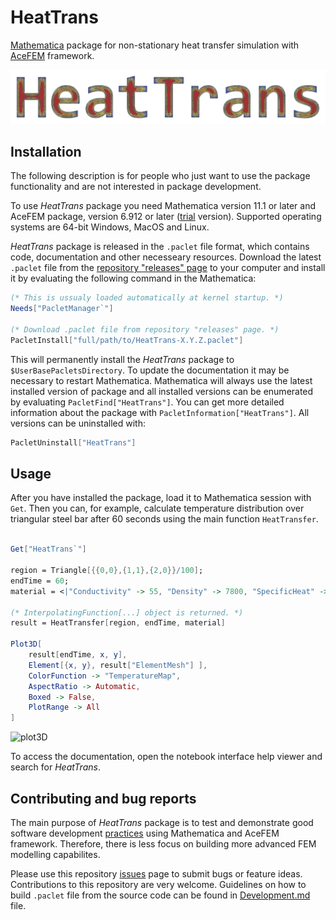 # HeatTrans
[Mathematica](http://www.wolfram.com/mathematica/) package for non-stationary heat transfer simulation 
with [AceFEM](http://symech.fgg.uni-lj.si/) framework.

![logo](FrontEnd/Logo.png)


## Installation

The following description is for people who just want to use the package functionality and are not interested in package development. 

To use _HeatTrans_ package you need Mathematica version 11.1 or later and 
AceFEM package, version 6.912 or later ([trial](http://symech.fgg.uni-lj.si/Download.htm) version). 
Supported operating systems are 64-bit Windows, MacOS and Linux.

_HeatTrans_ package is released in the `.paclet` file format, which contains code, documentation and other necesseary resources. 
Download the latest `.paclet` file from the [repository "releases" page](https://github.com/c3m-labs/HeatTrans/releases) 
to your computer and install it by evaluating the following command in the Mathematica:

```mathematica
(* This is ussualy loaded automatically at kernel startup. *)
Needs["PacletManager`"] 

(* Download .paclet file from repository "releases" page. *)
PacletInstall["full/path/to/HeatTrans-X.Y.Z.paclet"] 
```

This will permanently install the _HeatTrans_ package to `$UserBasePacletsDirectory`. 
To update the documentation it may be necessary to restart Mathematica. 
Mathematica will always use the latest installed version of package and all installed versions 
can be enumerated by evaluating `PacletFind["HeatTrans"]`.
You can get more detailed information about the package with `PacletInformation["HeatTrans"]`.
All versions can be uninstalled with:

```mathematica
PacletUninstall["HeatTrans"]
```


## Usage

After you have installed the package, load it to Mathematica session with `Get`. 
Then you can, for example, calculate temperature distribution over triangular steel bar after 60 seconds 
using the main function `HeatTransfer`.

```mathematica

Get["HeatTrans`"]
    
region = Triangle[{{0,0},{1,1},{2,0}}/100];
endTime = 60;
material = <|"Conductivity" -> 55, "Density" -> 7800, "SpecificHeat" -> 470|>;
    
(* InterpolatingFunction[...] object is returned. *)
result = HeatTransfer[region, endTime, material]
    
Plot3D[
    result[endTime, x, y],
    Element[{x, y}, result["ElementMesh"] ],
    ColorFunction -> "TemperatureMap",
    AspectRatio -> Automatic,
    Boxed -> False,
    PlotRange -> All
]
```

![plot3D](https://i.imgur.com/F0pGWwV.png)
    
To access the documentation, open the notebook interface help viewer and search for _HeatTrans_.


## Contributing and bug reports

The main purpose of _HeatTrans_ package is to test and demonstrate good software development
[practices](https://doi.org/10.1371/journal.pbio.1001745) using Mathematica and AceFEM framework.
Therefore, there is less focus on building more advanced FEM modelling capabilites. 

Please use this repository [issues](https://github.com/c3m-labs/HeatTrans/issues) page to submit bugs or feature ideas. 
Contributions to this repository are very welcome. 
Guidelines on how to build `.paclet` file from the source code can be found in [Development.md]( Development.md ) file.
